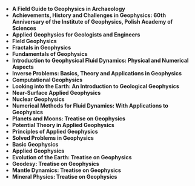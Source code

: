 <ul>
 <li><b><a target="_blank" href="https://github.com/manjunath5496/Plasma-Physics-Books/blob/master/ppy(1).pdf" style="text-decoration:none;"> A Field Guide to Geophysics in Archaeology</a></b></li>
  
<li><b><a target="_blank" href="https://github.com/manjunath5496/Plasma-Physics-Books/blob/master/ppy(2).pdf" style="text-decoration:none;">Achievements, History and Challenges in Geophysics: 60th Anniversary of the Institute of Geophysics, Polish Academy of Sciences</a></b></li>  
  
<li><b><a target="_blank" href="https://github.com/manjunath5496/Plasma-Physics-Books/blob/master/ppy(3).pdf" style="text-decoration:none;">Applied Geophysics for Geologists and Engineers</a></b></li>
                               
 <li><b><a target="_blank" href="https://github.com/manjunath5496/Plasma-Physics-Books/blob/master/ppy(4).pdf" style="text-decoration:none;">Field Geophysics </a></b></li>                              
<li><b><a target="_blank" href="https://github.com/manjunath5496/Plasma-Physics-Books/blob/master/ppy(5).pdf" style="text-decoration:none;"> Fractals in Geophysics</a></b></li>
                                <li><b><a target="_blank" href="https://github.com/manjunath5496/Plasma-Physics-Books/blob/master/ppy(6).pdf" style="text-decoration:none;">Fundamentals of Geophysics </a></b></li>
                <li><b><a target="_blank" href="https://github.com/manjunath5496/Plasma-Physics-Books/blob/master/ppy(7).pdf" style="text-decoration:none;">Introduction to Geophysical Fluid Dynamics: Physical and Numerical Aspects </a></b></li>                                
         <li><b><a target="_blank" href="https://github.com/manjunath5496/Plasma-Physics-Books/blob/master/ppy(8).pdf" style="text-decoration:none;">Inverse Problems: Basics, Theory and Applications in Geophysics</a></b></li>                                 

<li><b><a target="_blank" href="https://github.com/manjunath5496/Plasma-Physics-Books/blob/master/ppy(9).pdf" style="text-decoration:none;">Computational Geophysics</a></b></li>

  <li><b><a target="_blank" href="https://github.com/manjunath5496/Plasma-Physics-Books/blob/master/ppy(10).pdf" style="text-decoration:none;">Looking into the Earth: An Introduction to Geological Geophysics</a></b></li> 

  <li><b><a target="_blank" href="https://github.com/manjunath5496/Plasma-Physics-Books/blob/master/ppy(11).pdf" style="text-decoration:none;">Near-Surface Applied Geophysics</a></b></li>                                 

  <li><b><a target="_blank" href="https://github.com/manjunath5496/Plasma-Physics-Books/blob/master/ppy(12).pdf" style="text-decoration:none;">Nuclear Geophysics</a></b></li> 

<li><b><a target="_blank" href="https://github.com/manjunath5496/Plasma-Physics-Books/blob/master/ppy(13).pdf" style="text-decoration:none;"> Numerical Methods for Fluid Dynamics: With Applications to Geophysics </a></b></li>


<li><b><a target="_blank" href="https://github.com/manjunath5496/Plasma-Physics-Books/blob/master/ppy(14).pdf" style="text-decoration:none;">Planets and Moons: Treatise on Geophysics</a></b></li>
                <li><b><a target="_blank" href="https://github.com/manjunath5496/Plasma-Physics-Books/blob/master/ppy(15).pdf" style="text-decoration:none;">Potential Theory in Applied Geophysics </a></b></li>                                
         <li><b><a target="_blank" href="https://github.com/manjunath5496/Plasma-Physics-Books/blob/master/ppy(16).pdf" style="text-decoration:none;">Principles of Applied Geophysics</a></b></li>                                 

<li><b><a target="_blank" href="https://github.com/manjunath5496/Plasma-Physics-Books/blob/master/ppy(17).pdf" style="text-decoration:none;">Solved Problems in Geophysics</a></b></li>

<li><b><a target="_blank" href="https://github.com/manjunath5496/Plasma-Physics-Books/blob/master/ppy(18).rar" style="text-decoration:none;">Basic Geophysics </a></b></li>

  <li><b><a target="_blank" href="https://github.com/manjunath5496/Plasma-Physics-Books/blob/master/ppy(19).pdf" style="text-decoration:none;">Applied Geophysics</a></b></li>                                 


<li><b><a target="_blank" href="https://github.com/manjunath5496/Plasma-Physics-Books/blob/master/ppy(20).pdf" style="text-decoration:none;"> Evolution of the Earth: Treatise on Geophysics </a></b></li>


  <li><b><a target="_blank" href="https://github.com/manjunath5496/Plasma-Physics-Books/blob/master/ppy(21).pdf" style="text-decoration:none;">Geodesy: Treatise on Geophysics</a></b></li>                                 


<li><b><a target="_blank" href="https://github.com/manjunath5496/Plasma-Physics-Books/blob/master/ppy(22).pdf" style="text-decoration:none;"> Mantle Dynamics: Treatise on Geophysics </a></b></li>

<li><b><a target="_blank" href="https://github.com/manjunath5496/Plasma-Physics-Books/blob/master/ppy(23).pdf" style="text-decoration:none;"> Mineral Physics: Treatise on Geophysics </a></b></li>





</ul>
